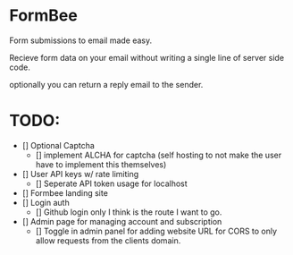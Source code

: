 # FormBee

Form submissions to email made easy.

Recieve form data on your email without writing a single line of server side code.

optionally you can return a reply email to the sender.

# TODO:
- [] Optional Captcha
    - [] implement ALCHA for captcha (self hosting to not make the user have to implement this themselves)
- [] User API keys w/ rate limiting
    - [] Seperate API token usage for localhost
- [] Formbee landing site
- [] Login auth
    - [] Github login only I think is the route I want to go.
- [] Admin page for managing account and subscription
    - [] Toggle in admin panel for adding website URL for CORS to only allow requests from the clients domain.